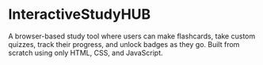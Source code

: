 # InteractiveStudyHUB
A browser-based study tool where users can make flashcards, take custom quizzes, track their progress, and unlock badges as they go. Built from scratch using only HTML, CSS, and JavaScript.
